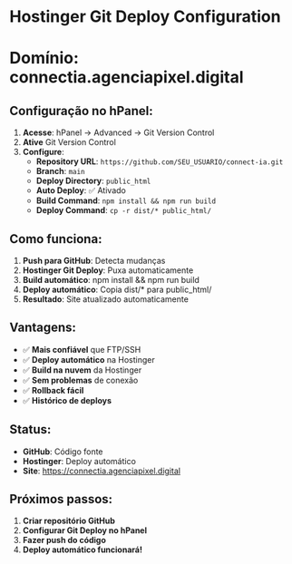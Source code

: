 # Hostinger Git Deploy Configuration
# Domínio: connectia.agenciapixel.digital

## Configuração no hPanel:

1. **Acesse**: hPanel → Advanced → Git Version Control
2. **Ative** Git Version Control
3. **Configure**:
   - **Repository URL**: `https://github.com/SEU_USUARIO/connect-ia.git`
   - **Branch**: `main`
   - **Deploy Directory**: `public_html`
   - **Auto Deploy**: ✅ Ativado
   - **Build Command**: `npm install && npm run build`
   - **Deploy Command**: `cp -r dist/* public_html/`

## Como funciona:

1. **Push para GitHub**: Detecta mudanças
2. **Hostinger Git Deploy**: Puxa automaticamente
3. **Build automático**: npm install && npm run build
4. **Deploy automático**: Copia dist/* para public_html/
5. **Resultado**: Site atualizado automaticamente

## Vantagens:

- ✅ **Mais confiável** que FTP/SSH
- ✅ **Deploy automático** na Hostinger
- ✅ **Build na nuvem** da Hostinger
- ✅ **Sem problemas** de conexão
- ✅ **Rollback fácil**
- ✅ **Histórico de deploys**

## Status:

- **GitHub**: Código fonte
- **Hostinger**: Deploy automático
- **Site**: https://connectia.agenciapixel.digital

## Próximos passos:

1. **Criar repositório GitHub**
2. **Configurar Git Deploy no hPanel**
3. **Fazer push do código**
4. **Deploy automático funcionará!**